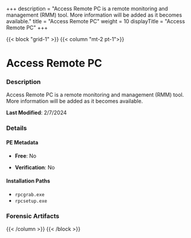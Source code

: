 +++
description = "Access Remote PC is a remote monitoring and management (RMM) tool. More information will be added as it becomes available."
title = "Access Remote PC"
weight = 10
displayTitle = "Access Remote PC"
+++


{{< block "grid-1" >}}
{{< column "mt-2 pt-1">}}

# Access Remote PC


### Description

Access Remote PC is a remote monitoring and management (RMM) tool. More information will be added as it becomes available.



**Last Modified**: 2/7/2024

### Details


#### PE Metadata


- **Free**: No

- **Verification**: No




#### Installation Paths
- `rpcgrab.exe`
- `rpcsetup.exe`

### Forensic Artifacts










{{< /column >}}
{{< /block >}}
